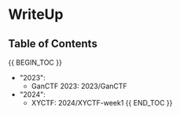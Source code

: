 # WriteUp

## Table of Contents

{{ BEGIN_TOC }}
- "2023":
  - GanCTF 2023: 2023/GanCTF
- "2024":
  - XYCTF: 2024/XYCTF-week1
{{ END_TOC }}